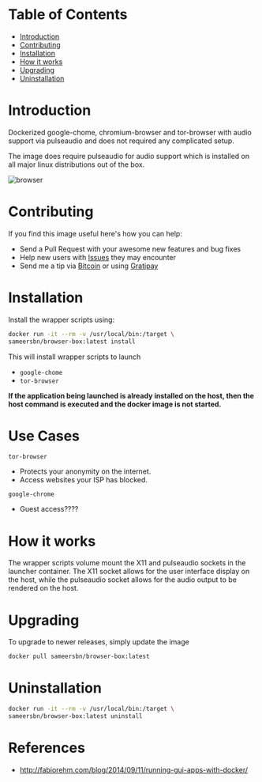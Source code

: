 # Table of Contents

- [Introduction](#introduction)
- [Contributing](#contributing)
- [Installation](#installation)
- [How it works](#how-it-works)
- [Upgrading](#upgrading)
- [Uninstallation](#uninstallation)

# Introduction

Dockerized google-chome, chromium-browser and tor-browser with audio support via pulseaudio and does not required any complicated setup.

The image does require pulseaudio for audio support which is installed on all major linux distributions out of the box.

![browser](https://cloud.githubusercontent.com/assets/410147/4377777/2ccda3d2-4352-11e4-9314-122e4f58a30c.gif)

# Contributing

If you find this image useful here's how you can help:

- Send a Pull Request with your awesome new features and bug fixes
- Help new users with [Issues](https://github.com/sameersbn/docker-browser-box/issues) they may encounter
- Send me a tip via [Bitcoin](https://www.coinbase.com/sameersbn) or using [Gratipay](https://gratipay.com/sameersbn/)

# Installation

Install the wrapper scripts using:

```bash
docker run -it --rm -v /usr/local/bin:/target \
sameersbn/browser-box:latest install
```

This will install wrapper scripts to launch

- `google-chome`
- `tor-browser`

**If the application being launched is already installed on the host, then the host command is executed and the docker image is not started.**

# Use Cases

`tor-browser`
- Protects your anonymity on the internet.
- Access websites your ISP has blocked.

`google-chrome`
- Guest access????

# How it works

The wrapper scripts volume mount the X11 and pulseaudio sockets in the launcher container. The X11 socket allows for the user interface display on the host, while the pulseaudio socket allows for the audio output to be rendered on the host.

# Upgrading

To upgrade to newer releases, simply update the image

```
docker pull sameersbn/browser-box:latest
```

# Uninstallation

```bash
docker run -it --rm -v /usr/local/bin:/target \
sameersbn/browser-box:latest uninstall
```

# References

- http://fabiorehm.com/blog/2014/09/11/running-gui-apps-with-docker/
